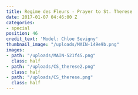 ```yaml
---
title: Regime des Fleurs - Prayer to St. Therese
date: 2017-01-07 04:46:00 Z
categories:
- special
position: 46
credit_text: 'Model: Chloe Sevigny'
thumbnail_image: "/uploads/MAIN-149e9b.png"
images:
- path: "/uploads/MAIN-521f45.png"
  class: half
- path: "/uploads/CS_therese2.png"
  class: half
- path: "/uploads/CS_therese.png"
  class: half
---
```


